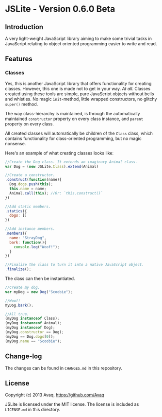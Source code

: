# JSLite - Version 0.6.0 Beta

## Introduction

A very light-weight JavaScript library aiming to make some trivial tasks in JavaScript
relating to object oriented programming easier to write and read.

## Features

### Classes

Yes, this is another JavaScript library that offers functionality for creating classes.
However, this one is made not to get in your way. *At all*. Classes created using these
tools are simple, pure JavaScript objects without bells and whistles. No magic 
`init`-method, little wrapped constructors, no glitchy `super()` method.

The way class-hierarchy is maintained, is through the automatically maintained
`constructor` property on every class instance, and `parent` property on every class.

All created classes will automatically be children of the `Class` class, which contains
functionality for class-oriented programming, but no magic nonsense.

Here's an example of what creating classes looks like:

```js
//Create the Dog class. It extends an imaginary Animal class.
var Dog = (new JSLite.Class).extend(Animal)

//Create a constructor.
.construct(function(name){
  Dog.dogs.push(this);
  this.name = name;
  Animal.call(this); //Or: `this.construct()`
})

//Add static members.
.statics({
  dogs: []
})

//Add instance members.
.members({
  name: "StrayDog",
  bark: function(){
    console.log("Woof!");
  }
})

//Finalize the class to turn it into a native JavaScript object.
.finalize();
```

The class can then be instantiated.

```js
//Create my dog.
var myDog = new Dog("Scoobie");

//Woof!
myDog.bark();

//All true.
(myDog instanceof Class);
(myDog instanceof Animal);
(myDog instanceof Dog);
(myDog.constructor == Dog);
(myDog == Dog.dogs[0]);
(myDog.name == "Scoobie");

```

## Change-log

The changes can be found in `CHANGES.md` in this repository.

## License

Copyright (c) 2013 Avaq, https://github.com/Avaq

JSLite is licensed under the MIT license. The license is included as `LICENSE.md` in this
directory.
